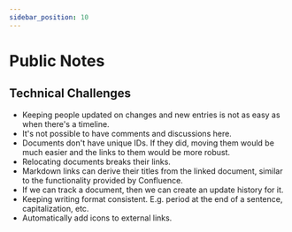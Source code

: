 ```yaml
---
sidebar_position: 10
---
```


# Public Notes

## Technical Challenges

- Keeping people updated on changes and new entries is not as easy as when there's a timeline.
- It's not possible to have comments and discussions here.
- Documents don't have unique IDs. If they did, moving them would be much easier and the links to them would be more robust.
- Relocating documents breaks their links.
- Markdown links can derive their titles from the linked document, similar to the functionality provided by Confluence.
- If we can track a document, then we can create an update history for it.
- Keeping writing format consistent. E.g. period at the end of a sentence, capitalization, etc.
- Automatically add icons to external links.

